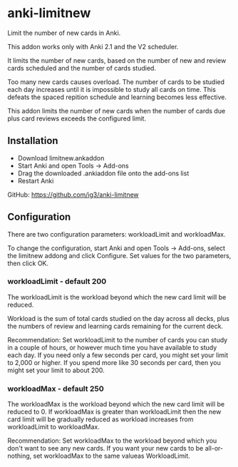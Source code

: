 # anki-limitnew
Limit the number of new cards in Anki.

This addon works only with Anki 2.1 and the V2 scheduler.

It limits the number of new cards, based on the number of new and review
cards scheduled and the number of cards studied.

Too many new cards causes overload. The number of cards to be studied each
day increases until it is impossible to study all cards on time. This
defeats the spaced repition schedule and learning becomes less effective.

This addon limits the number of new cards when the number of cards due plus
card reviews exceeds the configured limit.

## Installation

* Download limitnew.ankaddon
* Start Anki and open Tools -> Add-ons
* Drag the downloaded .ankiaddon file onto the add-ons list
* Restart Anki

GitHub: https://github.com/ig3/anki-limitnew

## Configuration

There are two configuration parameters: workloadLimit and workloadMax.

To change the configuration, start Anki and open Tools -> Add-ons, select
the limitnew addong and click Configure. Set values for the two parameters,
then click OK.

### workloadLimit - default 200

The workloadLimit is the workload beyond which the new card limit will
be reduced.

Workload is the sum of total cards studied on the day across all decks,
plus the numbers of review and learning cards remaining for the current deck.

Recommendation: Set workloadLimit to the number of cards you can study
in a couple of hours, or however much time you have available to study each
day. If you need only a few seconds per card, you might set your limit to
2,000 or higher. If you spend more like 30 seconds per card, then you might
set your limit to about 200.

### workloadMax - default 250

The workloadMax is the workload beyond which the new card limit will be
reduced to 0. If workloadMax is greater than workloadLimit then the new
card limit will be gradually reduced as workload increases from
workloadLimit to workloadMax.

Recommendation: Set workloadMax to the workload beyond which you don't want
to see any new cards. If you want your new cards to be all-or-nothing, set
workloadMax to the same valueas WorkloadLimit.
